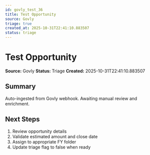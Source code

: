 ```yaml
---
id: govly_test_36
title: Test Opportunity
source: Govly
triage: true
created_at: 2025-10-31T22:41:10.883507
status: triage
---
```


# Test Opportunity

**Source:** Govly
**Status:** Triage
**Created:** 2025-10-31T22:41:10.883507

## Summary

Auto-ingested from Govly webhook. Awaiting manual review and enrichment.

## Next Steps

1. Review opportunity details
2. Validate estimated amount and close date
3. Assign to appropriate FY folder
4. Update triage flag to false when ready

